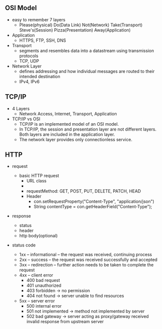 ## OSI Model
- easy to remember 7 layers
    - Please(physical) Do(Data Link) Not(Network) Take(Transport) Steve's(Session) Pizza(Presentation) Away(Application)
- Application
    - HTTPS, FTP, SSH, DNS
- Transport
    - segments and resembles data into a datastream using transmission protocols
    - TCP, UDP
- Network Layer
    - defines addressing and how individual messages are routed to their intended destination
    - IPv4, IPv6
## TCP/IP

- 4 Layers
    - Network Access, Internet, Transport, Application
- TCP/IP vs OSI
    - TCP/IP is an implemented model of an OSI model.
    - In TCP/IP, the session and presentation layer are not different layers. Both layers are included in the application layer.
    - The network layer provides only connectionless service.

## HTTP
- request
    - basic HTTP request 
        - URL class
        - 
        - requestMethod: GET, POST, PUT, DELETE, PATCH, HEAD
        - Header
            - con.setRequestProperty("Content-Type", "application/json")
            - String contentType = con.getHeaderField("Content-Type");
        
- response
    - status
    - header
    - http body(optional)

- status code
    - 1xx – informational – the request was received, continuing process
    - 2xx – success – the request was received successfully and accepted
    - 3xx – redirection – further action needs to be taken to complete the request
    - 4xx – client error
        - 400 bad request
        - 401 unauthorized
        - 403 forbidden -> no permission 
        - 404 not found -> server unable to find resources
    - 5xx – server error 
        - 500 internal error
        - 501 not implemented -> method not implemented by server
        - 502 bad gateway -> server acting as proxy/gateway received invalid response from upstream server